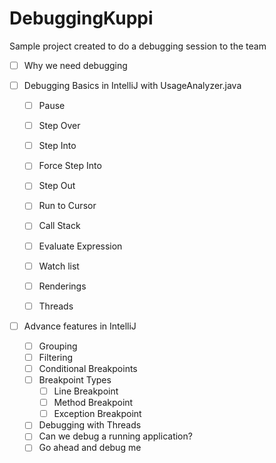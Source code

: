 # DebuggingKuppi
Sample project created to do a debugging session to the team

- [ ] Why we need debugging


- [ ] Debugging Basics in IntelliJ with UsageAnalyzer.java
  - [ ] Pause
  - [ ] Step Over
  - [ ] Step Into
  - [ ] Force Step Into
  - [ ] Step Out
  - [ ] Run to Cursor
  - [ ] Call Stack
  - [ ] Evaluate Expression
  - [ ] Watch list
  - [ ] Renderings
  - [ ] Threads


- [ ] Advance features in IntelliJ
  - [ ] Grouping
  - [ ] Filtering
  - [ ] Conditional Breakpoints
  - [ ] Breakpoint Types
    - [ ] Line Breakpoint
    - [ ] Method Breakpoint
    - [ ] Exception Breakpoint
  - [ ] Debugging with Threads
  - [ ] Can we debug a running application?
  - [ ] Go ahead and debug me
